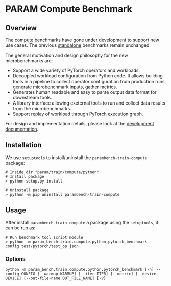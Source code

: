 # PARAM Compute Benchmark

## Overview
The compute benchmarks have gone under development to support new use cases. The previous [standalone](standalone) benchmarks remain unchanged.

The general motivation and design philosophy for the new microbenchmarks are:
* Support a wide variety of PyTorch operators and workloads.
* Decoupled workload configuration from Python code. It allows building tools in a pipeline to collect operator configuration from production runs, generate microbenchmark inputs, gather metrics.
* Generates human readable and easy to parse output data format for downstream tools.
* A library interface allowing exeternal tools to run and collect data results from the microbenchmarks.
* Support replay of workload through PyTorch execution graph.

For design and implementation details, please look at the [development documentation](development.md).

## Installation
We use `setuptools` to install/uninstall the `parambench-train-compute` package:

```shell
# Inside dir "param/train/compute/pytnon"
# Install package
> python setup.py install

# Uninstall package
> python -m pip uninstall parambench-train-compute
```

## Usage
After install `parambench-train-compute` a package using the `setuptools`, it can be run as:
```shell
# Run benchmark tool script module
> python -m param_bench.train.compute.python.pytorch_benchmark --config test/pytorch/test_op.json
```

### Options
```shell
python -m param_bench.train.compute.python.pytorch_benchmark [-h] --config CONFIG [--warmup WARMUP] [--iter ITER] [--metric] [--device DEVICE] [--out-file-name OUT_FILE_NAME] [-v]
```
